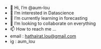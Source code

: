 - 👋 Hi, I’m @aum-lou
- 👀 I’m interested in Datascience
- 🌱 I’m currently learning in forecasting
- 💞️ I’m looking to collaborate on everything
- 📫 How to reach me ...
- email : hathairat.lou@gmail.com
- ig : aum_lou

<!---
aum-lou/aum-lou is a ✨ special ✨ repository because its `README.md` (this file) appears on your GitHub profile.
You can click the Preview link to take a look at your changes.
--->
